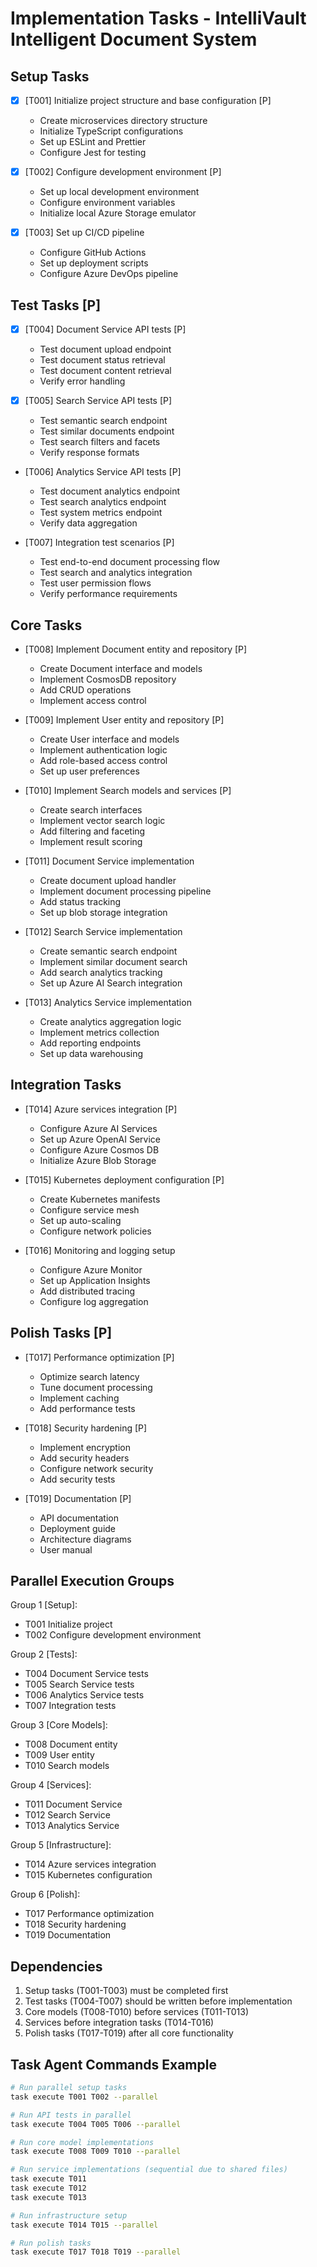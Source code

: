 # Implementation Tasks - IntelliVault Intelligent Document System

## Setup Tasks
- [X] [T001] Initialize project structure and base configuration [P]
  - Create microservices directory structure
  - Initialize TypeScript configurations
  - Set up ESLint and Prettier
  - Configure Jest for testing

- [X] [T002] Configure development environment [P]
  - Set up local development environment
  - Configure environment variables
  - Initialize local Azure Storage emulator

- [X] [T003] Set up CI/CD pipeline
  - Configure GitHub Actions
  - Set up deployment scripts
  - Configure Azure DevOps pipeline

## Test Tasks [P]
- [X] [T004] Document Service API tests [P]
  - Test document upload endpoint
  - Test document status retrieval
  - Test document content retrieval
  - Verify error handling

- [X] [T005] Search Service API tests [P]
  - Test semantic search endpoint
  - Test similar documents endpoint
  - Test search filters and facets
  - Verify response formats

- [T006] Analytics Service API tests [P]
  - Test document analytics endpoint
  - Test search analytics endpoint
  - Test system metrics endpoint
  - Verify data aggregation

- [T007] Integration test scenarios [P]
  - Test end-to-end document processing flow
  - Test search and analytics integration
  - Test user permission flows
  - Verify performance requirements

## Core Tasks
- [T008] Implement Document entity and repository [P]
  - Create Document interface and models
  - Implement CosmosDB repository
  - Add CRUD operations
  - Implement access control

- [T009] Implement User entity and repository [P]
  - Create User interface and models
  - Implement authentication logic
  - Add role-based access control
  - Set up user preferences

- [T010] Implement Search models and services [P]
  - Create search interfaces
  - Implement vector search logic
  - Add filtering and faceting
  - Implement result scoring

- [T011] Document Service implementation
  - Create document upload handler
  - Implement document processing pipeline
  - Add status tracking
  - Set up blob storage integration

- [T012] Search Service implementation
  - Create semantic search endpoint
  - Implement similar document search
  - Add search analytics tracking
  - Set up Azure AI Search integration

- [T013] Analytics Service implementation
  - Create analytics aggregation logic
  - Implement metrics collection
  - Add reporting endpoints
  - Set up data warehousing

## Integration Tasks
- [T014] Azure services integration [P]
  - Configure Azure AI Services
  - Set up Azure OpenAI Service
  - Configure Azure Cosmos DB
  - Initialize Azure Blob Storage

- [T015] Kubernetes deployment configuration [P]
  - Create Kubernetes manifests
  - Configure service mesh
  - Set up auto-scaling
  - Configure network policies

- [T016] Monitoring and logging setup
  - Configure Azure Monitor
  - Set up Application Insights
  - Add distributed tracing
  - Configure log aggregation

## Polish Tasks [P]
- [T017] Performance optimization [P]
  - Optimize search latency
  - Tune document processing
  - Implement caching
  - Add performance tests

- [T018] Security hardening [P]
  - Implement encryption
  - Add security headers
  - Configure network security
  - Add security tests

- [T019] Documentation [P]
  - API documentation
  - Deployment guide
  - Architecture diagrams
  - User manual

## Parallel Execution Groups
Group 1 [Setup]:
- T001 Initialize project
- T002 Configure development environment

Group 2 [Tests]:
- T004 Document Service tests
- T005 Search Service tests
- T006 Analytics Service tests
- T007 Integration tests

Group 3 [Core Models]:
- T008 Document entity
- T009 User entity
- T010 Search models

Group 4 [Services]:
- T011 Document Service
- T012 Search Service
- T013 Analytics Service

Group 5 [Infrastructure]:
- T014 Azure services integration
- T015 Kubernetes configuration

Group 6 [Polish]:
- T017 Performance optimization
- T018 Security hardening
- T019 Documentation

## Dependencies
1. Setup tasks (T001-T003) must be completed first
2. Test tasks (T004-T007) should be written before implementation
3. Core models (T008-T010) before services (T011-T013)
4. Services before integration tasks (T014-T016)
5. Polish tasks (T017-T019) after all core functionality

## Task Agent Commands Example
```bash
# Run parallel setup tasks
task execute T001 T002 --parallel

# Run API tests in parallel
task execute T004 T005 T006 --parallel

# Run core model implementations
task execute T008 T009 T010 --parallel

# Run service implementations (sequential due to shared files)
task execute T011
task execute T012
task execute T013

# Run infrastructure setup
task execute T014 T015 --parallel

# Run polish tasks
task execute T017 T018 T019 --parallel
```